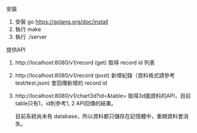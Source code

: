 安裝
1. 安裝 go https://golang.org/doc/install
2. 執行 make
3. 執行 ./server

提供API
1. http://localhost:8080/v1/record (get) 
取得 record id 列表

2. http://localhost:8080/v1/record (post)
新增紀錄（資料格式請參考test/test.json)
會回傳新增的 record id

3. http://localhost:8080/v1/chart3d?id=<id>&table=<table name>
取得3d圖資料的API，目前table只有1，id則參考1, 2 API回傳的結果。
  
目前系統尚未有 database，所以資料都只儲存在記憶體中，重開資料會消失。
